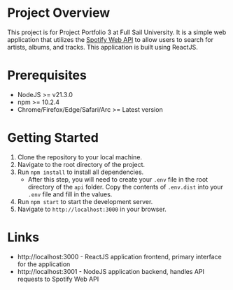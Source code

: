 # Project Overview

This project is for Project Portfolio 3 at Full Sail University. It is a simple web application that utilizes the [Spotify Web API](https://developer.spotify.com/documentation/web-api/) to allow users to search for artists, albums, and tracks. This application is built using ReactJS.

# Prerequisites

- NodeJS >= v21.3.0
- npm >= 10.2.4
- Chrome/Firefox/Edge/Safari/Arc >= Latest version

# Getting Started

1. Clone the repository to your local machine.
2. Navigate to the root directory of the project.
3. Run `npm install` to install all dependencies.
    - After this step, you will need to create your `.env` file in the root directory of the `api` folder. Copy the contents of `.env.dist` into your `.env` file and fill in the values.
4. Run `npm start` to start the development server.
5. Navigate to `http://localhost:3000` in your browser.

# Links

- http://localhost:3000 - ReactJS application frontend, primary interface for the application
- http://localhost:3001 - NodeJS application backend, handles API requests to Spotify Web API
